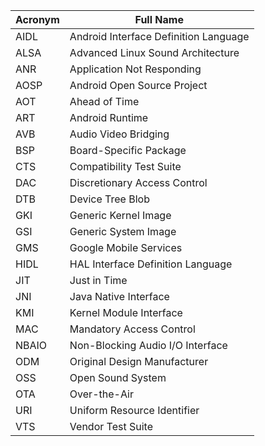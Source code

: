 Acronym | Full Name
------- | ---------
AIDL | Android Interface Definition Language
ALSA | Advanced Linux Sound Architecture
ANR | Application Not Responding
AOSP | Android Open Source Project
AOT | Ahead of Time
ART | Android Runtime
AVB | Audio Video Bridging
BSP | Board-Specific Package
CTS | Compatibility Test Suite
DAC | Discretionary Access Control
DTB | Device Tree Blob
GKI | Generic Kernel Image
GSI | Generic System Image
GMS | Google Mobile Services
HIDL | HAL Interface Definition Language
JIT | Just in Time
JNI | Java Native Interface
KMI | Kernel Module Interface
MAC | Mandatory Access Control
NBAIO | Non-Blocking Audio I/O Interface
ODM | Original Design Manufacturer
OSS | Open Sound System
OTA | Over-the-Air
URI | Uniform Resource Identifier
VTS | Vendor Test Suite
